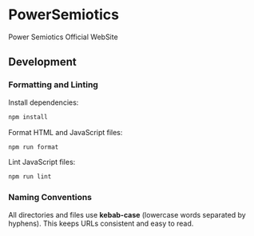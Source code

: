 # PowerSemiotics

Power Semiotics Official WebSite

## Development

### Formatting and Linting

Install dependencies:

```bash
npm install
```

Format HTML and JavaScript files:

```bash
npm run format
```

Lint JavaScript files:

```bash
npm run lint
```

### Naming Conventions

All directories and files use **kebab-case** (lowercase words separated by hyphens).
This keeps URLs consistent and easy to read.
